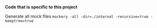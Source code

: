 **Code that is specific to this project**

Generate all mock files
`mockery -all -dir=./internal -recursive=true -keeptree=true `